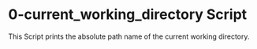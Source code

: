 # 0-current_working_directory Script
This Script prints the absolute path name of the current working directory.
